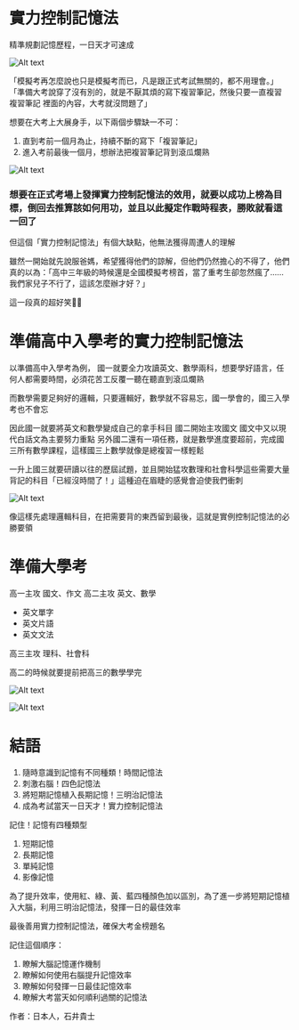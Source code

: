 # 實力控制記憶法
精準規劃記憶歷程，一日天才可速成

![Alt text](image.png)

「模擬考再怎麼說也只是模擬考而已，凡是跟正式考試無關的，都不用理會。」
「準備大考說穿了沒有別的，就是不厭其煩的寫下複習筆記，然後只要一直複習 複習筆記 裡面的內容，大考就沒問題了」

想要在大考上大展身手，以下兩個步驟缺一不可：
1. 直到考前一個月為止，持續不斷的寫下「複習筆記」
2. 進入考前最後一個月，想辦法把複習筆記背到滾瓜爛熟


![Alt text](image-1.png)

### 想要在正式考場上發揮實力控制記憶法的效用，就要以成功上榜為目標，倒回去推算該如何用功，並且以此擬定作戰時程表，勝敗就看這一回了

但這個「實力控制記憶法」有個大缺點，他無法獲得周遭人的理解

雖然一開始就先說服爸媽，希望獲得他們的諒解，但他們仍然擔心的不得了，他們真的以為：「高中三年級的時候還是全國模擬考榜首，當了重考生卻忽然瘋了...... 我們家兒子不行了，這該怎麼辦才好？」

這一段真的超好笑🤣🤣

# 準備高中入學考的實力控制記憶法
以準備高中入學考為例，
國一就要全力攻讀英文、數學兩科，想要學好語言，任何人都需要時間，必須花苦工反覆一聽在聽直到滾瓜爛熟

而數學需要足夠好的邏輯，只要邏輯好，數學就不容易忘，國一學會的，國三入學考也不會忘

因此國一就要將英文和數學變成自己的拿手科目
國二開始主攻國文
國文中又以現代白話文為主要努力重點
另外國二還有一項任務，就是數學進度要超前，完成國三所有數學課程，這樣國三上數學就像是總複習一樣輕鬆

一升上國三就要研讀以往的歷屆試題，並且開始猛攻數理和社會科學這些需要大量背記的科目「已經沒時間了！」這種迫在眉睫的感覺會迫使我們衝刺

![Alt text](image-2.png)

像這樣先處理邏輯科目，在把需要背的東西留到最後，這就是實例控制記憶法的必勝要領

# 準備大學考
高一主攻 國文、作文
高二主攻 英文、數學
* 英文單字
* 英文片語
* 英文文法

高三主攻 理科、社會科

高二的時候就要提前把高三的數學學完

![Alt text](image-3.png)

![Alt text](image-4.png)

# 結語
1. 隨時意識到記憶有不同種類！時間記憶法
2. 刺激右腦！四色記憶法
3. 將短期記憶植入長期記憶！三明治記憶法
4. 成為考試當天一日天才！實力控制記憶法

記住！記憶有四種類型
1. 短期記憶
2. 長期記憶
3. 單純記憶
4. 影像記憶

為了提升效率，使用紅、綠、黃、藍四種顏色加以區別，為了進一步將短期記憶植入大腦，利用三明治記憶法，發揮一日的最佳效率

最後善用實力控制記憶法，確保大考金榜題名

記住這個順序：
1. 瞭解大腦記憶運作機制
2. 瞭解如何使用右腦提升記憶效率
3. 瞭解如何發揮一日最佳記憶效率
4. 瞭解大考當天如何順利過關的記憶法


作者：日本人，石井貴士